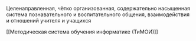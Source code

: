 Целенаправленная, чётко организованная, содержательно насыщенная система познавательного и воспитательного общения, взаимодействия и отношений учителя и учащихся

[[Методическая система обучения информатике (ТиМОИ)]]